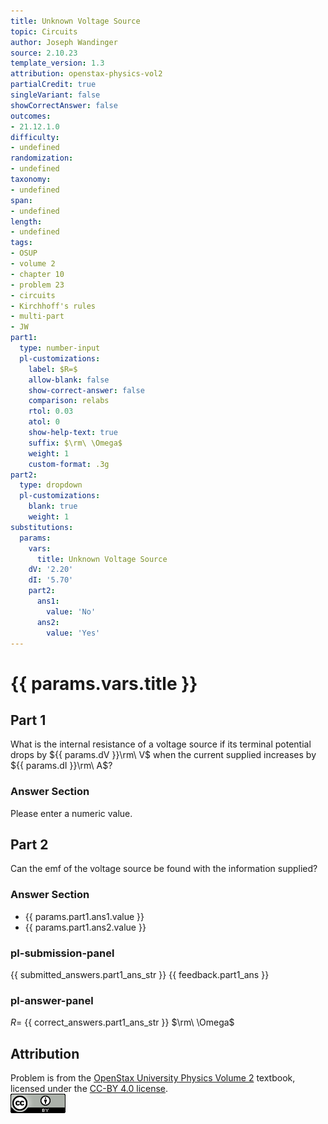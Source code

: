```yaml
---
title: Unknown Voltage Source
topic: Circuits
author: Joseph Wandinger
source: 2.10.23
template_version: 1.3
attribution: openstax-physics-vol2
partialCredit: true
singleVariant: false
showCorrectAnswer: false
outcomes:
- 21.12.1.0
difficulty:
- undefined
randomization:
- undefined
taxonomy:
- undefined
span:
- undefined
length:
- undefined
tags:
- OSUP
- volume 2
- chapter 10
- problem 23
- circuits
- Kirchhoff's rules
- multi-part
- JW
part1:
  type: number-input
  pl-customizations:
    label: $R=$
    allow-blank: false
    show-correct-answer: false
    comparison: relabs
    rtol: 0.03
    atol: 0
    show-help-text: true
    suffix: $\rm\ \Omega$
    weight: 1
    custom-format: .3g
part2:
  type: dropdown
  pl-customizations:
    blank: true
    weight: 1
substitutions:
  params:
    vars:
      title: Unknown Voltage Source
    dV: '2.20'
    dI: '5.70'
    part2:
      ans1:
        value: 'No'
      ans2:
        value: 'Yes'
---
```

# {{ params.vars.title }}

## Part 1

What is the internal resistance of a voltage source if its terminal potential drops by ${{ params.dV }}\rm\ V$ when the current supplied increases by ${{ params.dI }}\rm\ A$?

### Answer Section

Please enter a numeric value.

## Part 2

Can the emf of the voltage source be found with the information supplied?

### Answer Section

- {{ params.part1.ans1.value }}
- {{ params.part1.ans2.value }}

### pl-submission-panel

{{ submitted_answers.part1_ans_str }}
{{ feedback.part1_ans }}

### pl-answer-panel

$R=$ {{ correct_answers.part1_ans_str }} $\rm\ \Omega$

## Attribution

Problem is from the [OpenStax University Physics Volume 2](https://openstax.org/details/books/university-physics-volume-2) textbook, licensed under the [CC-BY 4.0 license](https://creativecommons.org/licenses/by/4.0/).<br>![Image representing the Creative Commons 4.0 BY license.](https://raw.githubusercontent.com/firasm/bits/master/by.png)